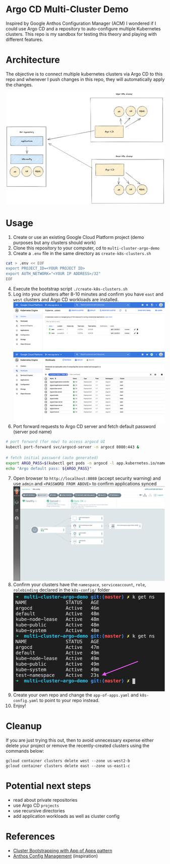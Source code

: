 # Argo CD Multi-Cluster Demo
Inspired by Google Anthos Configuration Manager (ACM) I wondered if I could use 
Argo CD and a repository to auto-configure multiple Kubernetes clusters. This 
repo is my sandbox for testing this theory and playing with different features.

# Architecture
The objective is to connect multiple kubernetes clusters via Argo CD to this repo 
and whenever I push changes in this repo, they will automatically apply the changes.

![Architecture](architecture-argocd-config.png)

# Usage
1. Create or use an existing Google Cloud Platform project (demo purposes but any clusters should work)
2. Clone this repository to your computer, cd to `multi-cluster-argo-demo`
3. Create a `.env` file in the same directory as `create-k8s-clusters.sh`
```bash
cat > .env << EOF
export PROJECT_ID=<YOUR PROJECT ID>
export AUTH_NETWORK="<YOUR IP ADDRESS>/32"
EOF
```
4. Execute the bootstrap script `./create-k8s-clusters.sh`
5. Log into your clusters after 8-10 minutes and confirm you have `east` and `west` clusters and Argo CD workloads are installed.
![Clusters created](gcp-east-west-clusters.png)
![Argo CD installed](gcp-argo-cd-installed.png)
6. Port forward requests to Argo CD server and fetch default password (server pod name)
```bash
# port forward (for now) to access argocd UI
kubectl port-forward svc/argocd-server -n argocd 8080:443 &

# fetch initial password (auto generated)
export ARGO_PASS=$(kubectl get pods -n argocd -l app.kubernetes.io/name=argocd-server -o name | cut -d'/' -f 2)
echo "Argo default pass: ${ARGO_PASS}"
```
7. Open browser to `http://localhost:8080` (accept security warning) and use `admin` and `<PASSWORD FROM ABOVE>` to confirm applications synced
![Apps synced in Argo UI](argo-cd-k8s-config.png)
8. Confirm your clusters have the `namespace`, `serviceaccount`, `role`, `rolebinding` declared in the `k8s-config/` folder
![Confirmed new namespace exists](argo-cd-namespace.png)
9. Create your own repo and change the `app-of-apps.yaml` and `k8s-config.yaml` to point to your repo instead.
10. Enjoy!

# Cleanup
If you are just trying this out, then to avoid unnecessary expense either delete your project or 
remove the recently-created clusters using the commands below:

```
gcloud container clusters delete west --zone us-west2-b
gcloud container clusters delete east --zone us-east1-c
```

# Potential next steps
- read about private repositories
- use Argo CD `projects` 
- use recursive directories
- add application workloads as well as cluster config

# References
- [Cluster Bootstrapping with App of Apps pattern](https://argoproj.github.io/argo-cd/operator-manual/cluster-bootstrapping/)
- [Anthos Config Management](https://cloud.google.com/anthos/config-management) (inspiration)



